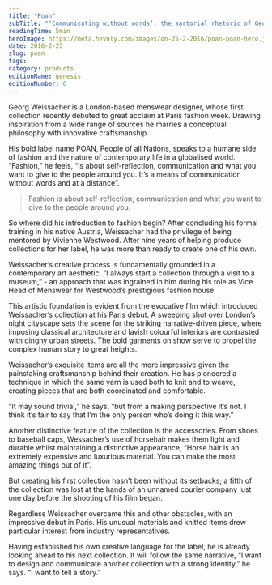 ```yaml
---
title: "Poan"
subTitle: "‘Communicating without words’: the sartorial rhetoric of Georg Weissacher"
readingTime: 5min
heroImage: https://meta.hevnly.com/images/on-25-2-2016/poan-poan-hero.jpg
date: 2016-2-25
slug: poan
tags: 
category: products
editionName: genesis
editionNumber: 6
---
```


Georg Weissacher is a London-based menswear designer, whose first collection recently debuted to great acclaim at Paris fashion week. Drawing inspiration from a wide range of sources he marries a conceptual philosophy with innovative craftsmanship.

His bold label name POAN, People of all Nations, speaks to a humane side of fashion and the nature of contemporary life in a globalised world. “Fashion,” he feels, “is about self-reflection, communication and what you want to give to the people around you. It’s a means of communication without words and at a distance”.

>Fashion is about self-reflection, communication and what you want to give to the people around you.

So where did his introduction to fashion begin? After concluding his formal training in his native Austria, Weissacher had the privilege of being mentored by Vivienne Westwood. After nine years of helping produce collections for her label, he was more than ready to create one of his own.

Weissacher’s creative process is fundamentally grounded in a contemporary art aesthetic. “I always start a collection through a visit to a museum,” -  an approach that was ingrained in him during his role as Vice Head of Menswear for Westwood’s prestigious fashion house.

This artistic foundation is evident from the evocative film which introduced Weissacher’s collection at his Paris debut. A sweeping shot over London’s night cityscape sets the scene for the striking narrative-driven piece, where imposing classical architecture and lavish colourful interiors are contrasted with dinghy urban streets. The bold garments on show serve to propel the complex human story to great heights.

Weissacher’s exquisite items are all the more impressive given the painstaking craftsmanship behind their creation. He has pioneered a technique in which the same yarn is used both to knit and to weave, creating pieces that are both coordinated and comfortable.

“It may sound trivial,” he says, “but from a making perspective it’s not. I think it’s fair to say that I’m the only person who’s doing it this way.”

Another distinctive feature of the collection is the accessories. From shoes to baseball caps, Wessacher’s use of horsehair makes them light and durable whilst maintaining a distinctive appearance, “Horse hair is an extremely expensive and luxurious material. You can make the most amazing things out of it”.

But creating his first collection hasn’t been without its setbacks; a fifth of the collection was lost at the hands of an unnamed courier company just one day before the shooting of his film began.

Regardless Weissacher overcame this and other obstacles, with an impressive debut in Paris. His unusual materials and knitted items drew particular interest from industry representatives.

Having established his own creative language for the label, he is already looking ahead to his next collection. It will follow the same narrative, “I want to design and communicate another collection with a strong identity,” he says. “I want to tell a story.”

